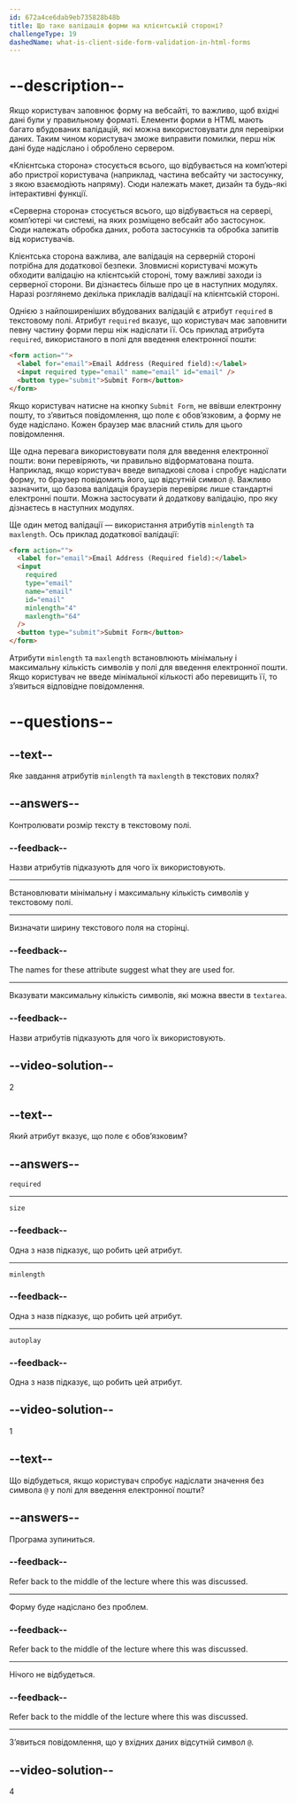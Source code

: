 ```yaml
---
id: 672a4ce6dab9eb735828b48b
title: Що таке валідація форми на клієнтській стороні?
challengeType: 19
dashedName: what-is-client-side-form-validation-in-html-forms
---
```


# --description--

Якщо користувач заповнює форму на вебсайті, то важливо, щоб вхідні дані були у правильному форматі. Елементи форми в HTML мають багато вбудованих валідацій, які можна використовувати для перевірки даних. Таким чином користувач зможе виправити помилки, перш ніж дані буде надіслано і оброблено сервером.

«Клієнтська сторона» стосується всього, що відбувається на комп’ютері або пристрої користувача (наприклад, частина вебсайту чи застосунку, з якою взаємодіють напряму). Сюди належать макет, дизайн та будь-які інтерактивні функції.

«Серверна сторона» стосується всього, що відбувається на сервері, комп’ютері чи системі, на яких розміщено вебсайт або застосунок. Сюди належать обробка даних, робота застосунків та обробка запитів від користувачів.

Клієнтська сторона важлива, але валідація на серверній стороні потрібна для додаткової безпеки. Зловмисні користувачі можуть обходити валідацію на клієнтській стороні, тому важливі заходи із серверної сторони. Ви дізнаєтесь більше про це в наступних модулях. Наразі розглянемо декілька прикладів валідації на клієнтській стороні.

Однією з найпоширеніших вбудованих валідацій є атрибут `required` в текстовому полі. Атрибут `required` вказує, що користувач має заповнити певну частину форми перш ніж надіслати її. Ось приклад атрибута `required`, використаного в полі для введення електронної пошти:

```html
<form action="">
  <label for="email">Email Address (Required field):</label>
  <input required type="email" name="email" id="email" />
  <button type="submit">Submit Form</button>
</form>
```

Якщо користувач натисне на кнопку `Submit Form`, не ввівши електронну пошту, то з’явиться повідомлення, що поле є обов’язковим, а форму не буде надіслано. Кожен браузер має власний стиль для цього повідомлення.

Ще одна перевага використовувати поля для введення електронної пошти: вони перевіряють, чи правильно відформатована пошта. Наприклад, якщо користувач введе випадкові слова і спробує надіслати форму, то браузер повідомить його, що відсутній символ `@`. Важливо зазначити, що базова валідація браузерів перевіряє лише стандартні електронні пошти. Можна застосувати й додаткову валідацію, про яку дізнаєтесь в наступних модулях.

Ще один метод валідації — використання атрибутів `minlength` та `maxlength`. Ось приклад додаткової валідації:

```html
<form action="">
  <label for="email">Email Address (Required field):</label>
  <input
    required
    type="email"
    name="email"
    id="email"
    minlength="4"
    maxlength="64"
  />
  <button type="submit">Submit Form</button>
</form>
```

Атрибути `minlength` та `maxlength` встановлюють мінімальну і максимальну кількість символів у полі для введення електронної пошти. Якщо користувач не введе мінімальної кількості або перевищить її, то з’явиться відповідне повідомлення.

# --questions--

## --text--

Яке завдання атрибутів `minlength` та `maxlength` в текстових полях?

## --answers--

Контролювати розмір тексту в текстовому полі.

### --feedback--

Назви атрибутів підказують для чого їх використовують.

---

Встановлювати мінімальну і максимальну кількість символів у текстовому полі.

---

Визначати ширину текстового поля на сторінці.

### --feedback--

The names for these attribute suggest what they are used for.

---

Вказувати максимальну кількість символів, які можна ввести в `textarea`.

### --feedback--

Назви атрибутів підказують для чого їх використовують.

## --video-solution--

2

## --text--

Який атрибут вказує, що поле є обов’язковим?

## --answers--

`required`

---

`size`

### --feedback--

Одна з назв підказує, що робить цей атрибут.

---

`minlength`

### --feedback--

Одна з назв підказує, що робить цей атрибут.

---

`autoplay`

### --feedback--

Одна з назв підказує, що робить цей атрибут.

## --video-solution--

1

## --text--

Що відбудеться, якщо користувач спробує надіслати значення без символа `@` у полі для введення електронної пошти?

## --answers--

Програма зупиниться.

### --feedback--

Refer back to the middle of the lecture where this was discussed.

---

Форму буде надіслано без проблем.

### --feedback--

Refer back to the middle of the lecture where this was discussed.

---

Нічого не відбудеться.

### --feedback--

Refer back to the middle of the lecture where this was discussed.

---

З’явиться повідомлення, що у вхідних даних відсутній символ `@`.

## --video-solution--

4
